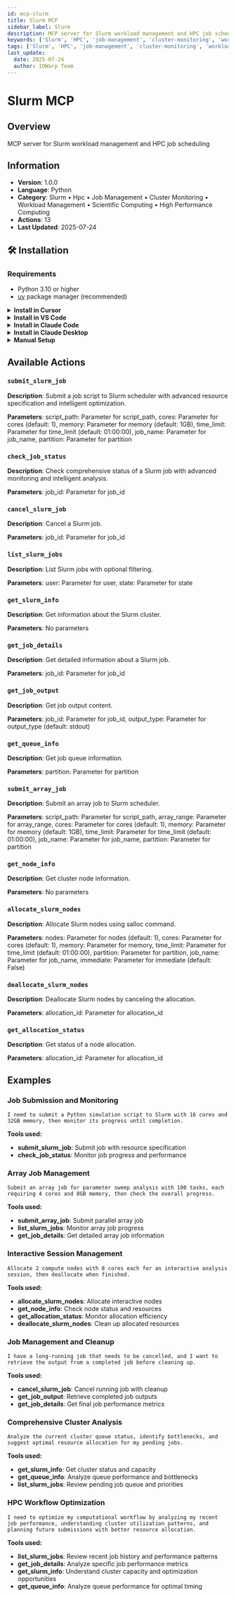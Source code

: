 ```yaml
---
id: mcp-slurm
title: Slurm MCP
sidebar_label: Slurm
description: MCP server for Slurm workload management and HPC job scheduling
keywords: ['Slurm', 'HPC', 'job-management', 'cluster-monitoring', 'workload-management', 'scientific-computing', 'high-performance-computing']
tags: ['Slurm', 'HPC', 'job-management', 'cluster-monitoring', 'workload-management', 'scientific-computing', 'high-performance-computing']
last_update:
  date: 2025-07-24
  author: IOWarp Team
---
```


# Slurm MCP

## Overview
MCP server for Slurm workload management and HPC job scheduling

## Information
- **Version**: 1.0.0
- **Language**: Python
- **Category**: Slurm • Hpc • Job Management • Cluster Monitoring • Workload Management • Scientific Computing • High Performance Computing
- **Actions**: 13
- **Last Updated**: 2025-07-24

## 🛠️ Installation

### Requirements

- Python 3.10 or higher
- [uv](https://docs.astral.sh/uv/) package manager (recommended)

<details>
<summary><b>Install in Cursor</b></summary>

Go to: `Settings` -> `Cursor Settings` -> `MCP` -> `Add new global MCP server`

Pasting the following configuration into your Cursor `~/.cursor/mcp.json` file is the recommended approach. You may also install in a specific project by creating `.cursor/mcp.json` in your project folder. See [Cursor MCP docs](https://docs.cursor.com/context/model-context-protocol) for more info.

```json
{
  "mcpServers": {
    "slurm-mcp": {
      "command": "uvx",
      "args": ["iowarp-mcps", "slurm"]
    }
  }
}
```

</details>

<details>
<summary><b>Install in VS Code</b></summary>

Add this to your VS Code MCP config file. See [VS Code MCP docs](https://code.visualstudio.com/docs/copilot/chat/mcp-servers) for more info.

```json
"mcp": {
  "servers": {
    "slurm-mcp": {
      "type": "stdio",
      "command": "uvx",
      "args": ["iowarp-mcps", "slurm"]
    }
  }
}
```

</details>

<details>
<summary><b>Install in Claude Code</b></summary>

Run this command. See [Claude Code MCP docs](https://docs.anthropic.com/en/docs/agents-and-tools/claude-code/tutorials#set-up-model-context-protocol-mcp) for more info.

```sh
claude mcp add slurm-mcp -- uvx iowarp-mcps slurm
```

</details>

<details>
<summary><b>Install in Claude Desktop</b></summary>

Add this to your Claude Desktop `claude_desktop_config.json` file. See [Claude Desktop MCP docs](https://modelcontextprotocol.io/quickstart/user) for more info.

```json
{
  "mcpServers": {
    "slurm-mcp": {
      "command": "uvx",
      "args": ["iowarp-mcps", "slurm"]
    }
  }
}
```

</details>

<details>
<summary><b>Manual Setup</b></summary>

**Linux/macOS:**
```bash
CLONE_DIR=$(pwd)
git clone https://github.com/iowarp/iowarp-mcps.git
uv --directory=$CLONE_DIR/iowarp-mcps/mcps/Slurm run slurm-mcp --help
```

**Windows CMD:**
```cmd
set CLONE_DIR=%cd%
git clone https://github.com/iowarp/iowarp-mcps.git
uv --directory=%CLONE_DIR%\iowarp-mcps\mcps\Slurm run slurm-mcp --help
```

**Windows PowerShell:**
```powershell
$env:CLONE_DIR=$PWD
git clone https://github.com/iowarp/iowarp-mcps.git
uv --directory=$env:CLONE_DIR\iowarp-mcps\mcps\Slurm run slurm-mcp --help
```

</details>

## Available Actions

### `submit_slurm_job`

**Description**: Submit a job script to Slurm scheduler with advanced resource specification and intelligent optimization.

**Parameters**: script_path: Parameter for script_path, cores: Parameter for cores (default: 1), memory: Parameter for memory (default: 1GB), time_limit: Parameter for time_limit (default: 01:00:00), job_name: Parameter for job_name, partition: Parameter for partition

### `check_job_status`

**Description**: Check comprehensive status of a Slurm job with advanced monitoring and intelligent analysis.

**Parameters**: job_id: Parameter for job_id

### `cancel_slurm_job`

**Description**: Cancel a Slurm job.

**Parameters**: job_id: Parameter for job_id

### `list_slurm_jobs`

**Description**: List Slurm jobs with optional filtering.

**Parameters**: user: Parameter for user, state: Parameter for state

### `get_slurm_info`

**Description**: Get information about the Slurm cluster.

**Parameters**: No parameters

### `get_job_details`

**Description**: Get detailed information about a Slurm job.

**Parameters**: job_id: Parameter for job_id

### `get_job_output`

**Description**: Get job output content.

**Parameters**: job_id: Parameter for job_id, output_type: Parameter for output_type (default: stdout)

### `get_queue_info`

**Description**: Get job queue information.

**Parameters**: partition: Parameter for partition

### `submit_array_job`

**Description**: Submit an array job to Slurm scheduler.

**Parameters**: script_path: Parameter for script_path, array_range: Parameter for array_range, cores: Parameter for cores (default: 1), memory: Parameter for memory (default: 1GB), time_limit: Parameter for time_limit (default: 01:00:00), job_name: Parameter for job_name, partition: Parameter for partition

### `get_node_info`

**Description**: Get cluster node information.

**Parameters**: No parameters

### `allocate_slurm_nodes`

**Description**: Allocate Slurm nodes using salloc command.

**Parameters**: nodes: Parameter for nodes (default: 1), cores: Parameter for cores (default: 1), memory: Parameter for memory, time_limit: Parameter for time_limit (default: 01:00:00), partition: Parameter for partition, job_name: Parameter for job_name, immediate: Parameter for immediate (default: False)

### `deallocate_slurm_nodes`

**Description**: Deallocate Slurm nodes by canceling the allocation.

**Parameters**: allocation_id: Parameter for allocation_id

### `get_allocation_status`

**Description**: Get status of a node allocation.

**Parameters**: allocation_id: Parameter for allocation_id



## Examples

### Job Submission and Monitoring

```
I need to submit a Python simulation script to Slurm with 16 cores and 32GB memory, then monitor its progress until completion.
```

**Tools used:**
- **submit_slurm_job**: Submit job with resource specification
- **check_job_status**: Monitor job progress and performance

### Array Job Management

```
Submit an array job for parameter sweep analysis with 100 tasks, each requiring 4 cores and 8GB memory, then check the overall progress.
```

**Tools used:**
- **submit_array_job**: Submit parallel array job
- **list_slurm_jobs**: Monitor array job progress
- **get_job_details**: Get detailed array job information

### Interactive Session Management

```
Allocate 2 compute nodes with 8 cores each for an interactive analysis session, then deallocate when finished.
```

**Tools used:**
- **allocate_slurm_nodes**: Allocate interactive nodes
- **get_node_info**: Check node status and resources
- **get_allocation_status**: Monitor allocation efficiency
- **deallocate_slurm_nodes**: Clean up allocated resources

### Job Management and Cleanup

```
I have a long-running job that needs to be cancelled, and I want to retrieve the output from a completed job before cleaning up.
```

**Tools used:**
- **cancel_slurm_job**: Cancel running job with cleanup
- **get_job_output**: Retrieve completed job outputs
- **get_job_details**: Get final job performance metrics

### Comprehensive Cluster Analysis

```
Analyze the current cluster queue status, identify bottlenecks, and suggest optimal resource allocation for my pending jobs.
```

**Tools used:**
- **get_slurm_info**: Get cluster status and capacity
- **get_queue_info**: Analyze queue performance and bottlenecks
- **list_slurm_jobs**: Review pending job queue and priorities

### HPC Workflow Optimization

```
I need to optimize my computational workflow by analyzing my recent job performance, understanding cluster utilization patterns, and planning future submissions with better resource allocation.
```

**Tools used:**
- **list_slurm_jobs**: Review recent job history and performance patterns
- **get_job_details**: Analyze specific job performance metrics
- **get_slurm_info**: Understand cluster capacity and optimization opportunities
- **get_queue_info**: Analyze queue performance for optimal timing

